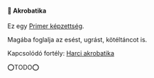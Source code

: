 #### 🔴 Akrobatika

Ez egy [Primer képzettség](../010_karakteralkotas.md#primer-%C3%A9s-szekunder-ismeretek-kateg%C3%B3ri%C3%A1i).

Magába foglalja az esést, ugrást, kötéltáncot is.

Kapcsolódó fortély: [Harci akrobatika](fortelyok.harci/harci_akrobatika.md)

⭕TODO⭕

